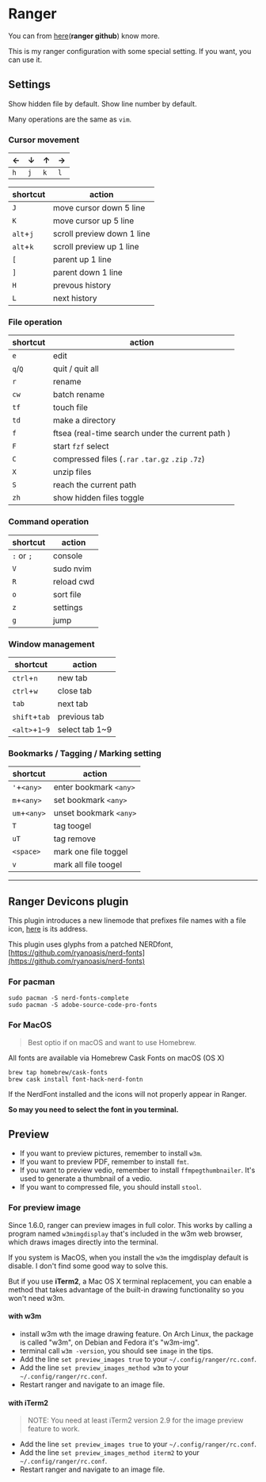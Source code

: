 # Ranger

You can from [here](https://github.com/ranger/ranger)(**ranger github**) know more.

This is my ranger configuration with some special setting. If you want, you can use it.

## Settings

Show hidden file by default. Show line number by default.

Many operations are the same as `vim`.

### Cursor movement

| ←   | ↓   | ↑   | →   |
| --- | --- | --- | --- |
| `h` | `j` | `k` | `l` |

| shortcut  | action                     |
| --------- | -------------------------- |
| `J`       | move cursor down 5 line    |
| `K`       | move cursor up 5 line      |
| `alt`+`j` | scroll preview down 1 line |
| `alt`+`k` | scroll preview up 1 line   |
| `[`       | parent up 1 line           |
| `]`       | parent down 1 line         |
| `H`       | prevous history            |
| `L`       | next history               |

### File operation

| shortcut | action                                           |
| -------- | ------------------------------------------------ |
| `e`      | edit                                             |
| `q`/`Q`  | quit / quit all                                  |
| `r`      | rename                                           |
| `cw`     | batch rename                                     |
| `tf`     | touch file                                       |
| `td`     | make a directory                                 |
| `f`      | ftsea (real-time search under the current path ) |
| `F`      | start `fzf` select                               |
| `C`      | compressed files (`.rar` `.tar.gz` `.zip` `.7z`) |
| `X`      | unzip files                                      |
| `S`      | reach the current path                           |
| `zh`     | show hidden files toggle                         |

### Command operation

| shortcut   | action     |
| ---------- | ---------- |
| `:` or `;` | console    |
| `V`        | sudo nvim  |
| `R`        | reload cwd |
| `o`        | sort file  |
| `z`        | settings   |
| `g`        | jump       |

### Window management

| shortcut      | action         |
| ------------- | -------------- |
| `ctrl`+`n`    | new tab        |
| `ctrl`+`w`    | close tab      |
| `tab`         | next tab       |
| `shift`+`tab` | previous tab   |
| `<alt>`+`1~9` | select tab 1~9 |

### Bookmarks / Tagging / Marking setting

| shortcut     | action                 |
| ------------ | ---------------------- |
| `'`+`<any>`  | enter bookmark `<any>` |
| `m`+`<any>`  | set bookmark `<any>`   |
| `um`+`<any>` | unset bookmark `<any>` |
| `T`          | tag toogel             |
| `uT`         | tag remove             |
| `<space>`    | mark one file toggel   |
| `v`          | mark all file toogel   |

---

## Ranger Devicons plugin

This plugin introduces a new linemode that prefixes file names with a file icon, [here](https://github.com/alexanderjeurissen/ranger_devicons) is its address.

This plugin uses glyphs from a patched NERDfont,[https://github.com/ryanoasis/nerd-fonts](https://github.com/ryanoasis/nerd-fonts)

### For pacman

```shell
sudo pacman -S nerd-fonts-complete
sudo pacman -S adobe-source-code-pro-fonts
```

### For MacOS

> Best optio if on macOS and want to use Homebrew.

All fonts are available via Homebrew Cask Fonts on macOS (OS X)

```shell
brew tap homebrew/cask-fonts
brew cask install font-hack-nerd-fontn
```

If the NerdFont installed and the icons will not properly appear in Ranger.

**So may you need to select the font in you terminal.**

## Preview

- If you want to preview pictures, remember to install `w3m`.
- If you want to preview PDF, remember to install `fmt`.
- If you want to preview vedio, remember to install `ffmpegthumbnailer`. It's used to generate a thumbnail of a vedio.
- If you want to compressed file, you should install `stool`.

### For preview image

Since 1.6.0, ranger can preview images in full color. This works by calling a program named `w3mimgdisplay` that's included in the w3m web browser, which draws images directly into the terminal.

If you system is MacOS, when you install the `w3m` the imgdisplay default is disable. I don't find some good way to solve this.

But if you use **iTerm2**, a Mac OS X terminal replacement, you can enable a method that takes advantage of the built-in drawing functionality so you won't need w3m.

#### with w3m

- install w3m wth the image drawing feature. On Arch Linux, the package is called "w3m", on Debian and Fedora it's "w3m-img".
- terminal call `w3m -version`, you should see `image` in the tips.
- Add the line `set preview_images true` to your `~/.config/ranger/rc.conf`.
- Add the line `set preview_images_method w3m` to your `~/.config/ranger/rc.conf`.
- Restart ranger and navigate to an image file.

#### with iTerm2

> NOTE: You need at least iTerm2 version 2.9 for the image preview feature to work.

- Add the line `set preview_images true` to your `~/.config/ranger/rc.conf`.
- Add the line `set preview_images_method iterm2` to your `~/.config/ranger/rc.conf`.
- Restart ranger and navigate to an image file.
